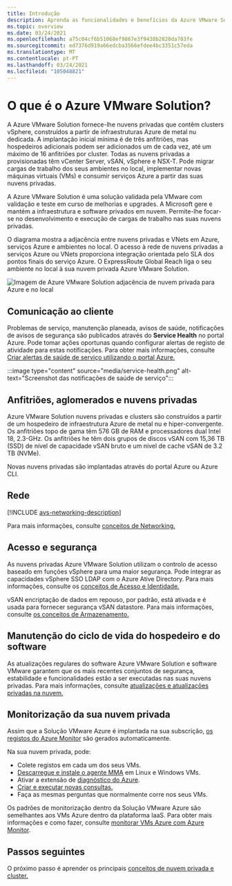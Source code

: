 ```yaml
---
title: Introdução
description: Aprenda as funcionalidades e benefícios da Azure VMware Solution para implementar e gerir cargas de trabalho baseadas em VMware em Azure.
ms.topic: overview
ms.date: 03/24/2021
ms.openlocfilehash: a75c04cf6b51068ef9867e3f9438b2820da703fe
ms.sourcegitcommit: ed7376d919a66edcba3566efdee4bc3351c57eda
ms.translationtype: MT
ms.contentlocale: pt-PT
ms.lasthandoff: 03/24/2021
ms.locfileid: "105048821"
---
```

# <a name="what-is-azure-vmware-solution"></a>O que é o Azure VMware Solution?

A Azure VMware Solution fornece-lhe nuvens privadas que contêm clusters vSphere, construídos a partir de infraestruturas Azure de metal nu dedicada. A implantação inicial mínima é de três anfitriões, mas hospedeiros adicionais podem ser adicionados um de cada vez, até um máximo de 16 anfitriões por cluster.  Todas as nuvens privadas a provisionadas têm vCenter Server, vSAN, vSphere e NSX-T. Pode migrar cargas de trabalho dos seus ambientes no local, implementar novas máquinas virtuais (VMs) e consumir serviços Azure a partir das suas nuvens privadas.

A Azure VMware Solution é uma solução validada pela VMware com validação e teste em curso de melhorias e upgrades. A Microsoft gere e mantém a infraestrutura e software privados em nuvem. Permite-lhe focar-se no desenvolvimento e execução de cargas de trabalho nas suas nuvens privadas. 

O diagrama mostra a adjacência entre nuvens privadas e VNets em Azure, serviços Azure e ambientes no local. O acesso à rede de nuvens privadas a serviços Azure ou VNets proporciona integração orientada pelo SLA dos pontos finais do serviço Azure. O ExpressRoute Global Reach liga o seu ambiente no local à sua nuvem privada Azure VMware Solution. 

![Imagem de Azure VMware Solution adjacência de nuvem privada para Azure e no local](./media/adjacency-overview-drawing-final.png)

## <a name="customer-communication"></a>Comunicação ao cliente
Problemas de serviço, manutenção planeada, avisos de saúde, notificações de avisos de segurança são publicados através do **Service Health** no portal Azure. Pode tomar ações oportunas quando configurar alertas de registo de atividade para estas notificações. Para obter mais informações, consulte [Criar alertas de saúde de serviço utilizando o portal Azure.](../service-health/alerts-activity-log-service-notifications-portal.md#create-service-health-alert-using-azure-portal)

:::image type="content" source="media/service-health.png" alt-text="Screenshot das notificações de saúde de serviço":::

## <a name="hosts-clusters-and-private-clouds"></a>Anfitriões, aglomerados e nuvens privadas

Azure VMware Solution nuvens privadas e clusters são construídos a partir de um hospedeiro de infraestrutura Azure de metal nu e hiper-convergente. Os anfitriões topo de gama têm 576 GB de RAM e processadores dual Intel 18, 2.3-GHz. Os anfitriões he têm dois grupos de discos vSAN com 15,36 TB (SSD) de nível de capacidade vSAN bruto e um nível de cache vSAN de 3.2 TB (NVMe).

Novas nuvens privadas são implantadas através do portal Azure ou Azure CLI.

## <a name="networking"></a>Rede

[!INCLUDE [avs-networking-description](includes/azure-vmware-solution-networking-description.md)]

Para mais informações, consulte [conceitos de Networking.](concepts-networking.md)

## <a name="access-and-security"></a>Acesso e segurança

As nuvens privadas Azure VMware Solution utilizam o controlo de acesso baseado em funções vSphere para uma maior segurança. Pode integrar as capacidades vSphere SSO LDAP com o Azure Ative Directory. Para mais informações, consulte os [conceitos de Acesso e Identidade.](concepts-identity.md)  

vSAN encriptação de dados em repouso, por padrão, está ativada e é usada para fornecer segurança vSAN datastore. Para mais informações, consulte [os conceitos de Armazenamento.](concepts-storage.md)

## <a name="host-and-software-lifecycle-maintenance"></a>Manutenção do ciclo de vida do hospedeiro e do software

As atualizações regulares do software Azure VMware Solution e software VMware garantem que os mais recentes conjuntos de segurança, estabilidade e funcionalidades estão a ser executadas nas suas nuvens privadas. Para mais informações, consulte [atualizações e atualizações privadas na nuvem.](concepts-upgrades.md)

## <a name="monitoring-your-private-cloud"></a>Monitorização da sua nuvem privada

Assim que a Solução VMware Azure é implantada na sua subscrição, [os registos do Azure Monitor](../azure-monitor/overview.md) são gerados automaticamente. 

Na sua nuvem privada, pode:
- Colete registos em cada um dos seus VMs.
- [Descarregue e instale o agente MMA](../azure-monitor/agents/log-analytics-agent.md#installation-options) em Linux e Windows VMs.
- Ativar a extensão de [diagnóstico do Azure](../azure-monitor/agents/diagnostics-extension-overview.md).
- [Criar e executar novas consultas.](../azure-monitor/logs/data-platform-logs.md#log-queries)
- Faça as mesmas perguntas que normalmente corre nos seus VMs.

Os padrões de monitorização dentro da Solução VMware Azure são semelhantes aos VMs Azure dentro da plataforma IaaS. Para obter mais informações e como fazer, consulte [monitorar VMs Azure com Azure Monitor](../azure-monitor/vm/monitor-vm-azure.md).

## <a name="next-steps"></a>Passos seguintes

O próximo passo é aprender os principais [conceitos de nuvem privada e cluster.](concepts-private-clouds-clusters.md)

<!-- LINKS - external -->

<!-- LINKS - internal -->
[concepts-private-clouds-clusters]: ./concepts-private-clouds-clusters.md
